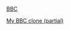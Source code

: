 [BBC](http://web.archive.org/web/20140402131526/http://www.bbc.com/news/uk/)

[My BBC clone (partial)](https://cdn.rawgit.com/laniywh/the-complete-web-developer-course/master/2.%20CSS/bbc.html)
